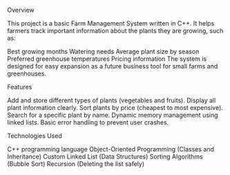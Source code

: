 Overview

This project is a basic Farm Management System written in C++.
It helps farmers track important information about the plants they are growing, such as:

Best growing months
Watering needs
Average plant size by season
Preferred greenhouse temperatures
Pricing information
The system is designed for easy expansion as a future business tool for small farms and greenhouses.

Features

Add and store different types of plants (vegetables and fruits).
Display all plant information clearly.
Sort plants by price (cheapest to most expensive).
Search for a specific plant by name.
Dynamic memory management using linked lists.
Basic error handling to prevent user crashes.

Technologies Used

C++ programming language
Object-Oriented Programming (Classes and Inheritance)
Custom Linked List (Data Structures)
Sorting Algorithms (Bubble Sort)
Recursion (Deleting the list safely)
